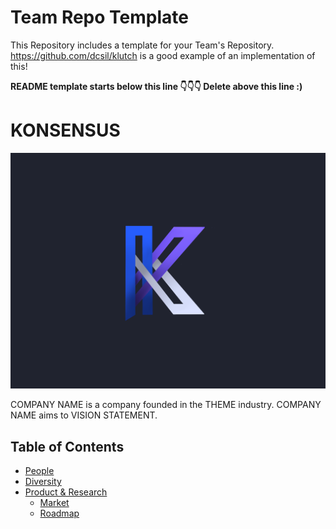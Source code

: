 # Team Repo Template

This Repository includes a template for your Team's Repository. https://github.com/dcsil/klutch is a good example of an implementation of this!

**README template starts below this line 👇👇👇 Delete above this line :)**

# KONSENSUS

![Team Logo](./konsensus.png)

COMPANY NAME is a company founded in the THEME industry. COMPANY NAME aims to VISION STATEMENT.

Table of Contents
---

- [People](./team/)
- [Diversity](./team/diversity.md)
- [Product & Research](./product_research/)
    - [Market](./product_research/market.md)
    - [Roadmap](./product_research/roadmap.md)
